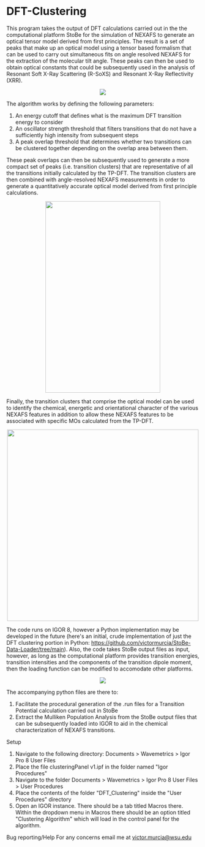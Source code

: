 # DFT-Clustering
This program takes the output of DFT calculations carried out in the the computational platform StoBe for the simulation of NEXAFS to generate an optical tensor model derived from first principles. The result is a set of peaks that make up an optical model using a tensor based formalism that can be used to carry out simultaneous fits on angle resolved NEXAFS for the extraction of the molecular tilt angle. These peaks can then be used to obtain optical constants that could be subsequently used in the analysis of Resonant Soft X-Ray Scattering (R-SoXS) and Resonant X-Ray Reflectivity (XRR).

<p align="center">
  <img src="images/ovps.png" />
</p>

The algorithm works by defining the following parameters:
1. An energy cutoff that defines what is the maximum DFT transition energy to consider
2. An oscillator strength threshold that filters transitions that do not have a sufficiently high intensity from subsequent steps
3. A peak overlap threshold that determines whether two transitions can be clustered together depending on the overlap area between them. 

These peak overlaps can then be subsequently used to generate a more compact set of peaks (i.e. transition clusters) that are representative of all the transitions initially calculated by the TP-DFT. The transition clusters are then combined with angle-resolved NEXAFS measurements in order to generate a quantitatively accurate optical model derived from first principle calculations.

<p align="center">
  <img src="images/znpc bb fits for xrr both.png" width="300" height="500">
</p>

Finally, the transition clusters that comprise the optical model can be used to identify the chemical, energetic and orientational character of the various NEXAFS features in addition to allow these NEXAFS features to be associated with specific MOs calculated from the TP-DFT.

<p align="center">
  <img src="images/dft bb to mo cl8.png"  width="500" height="500">
</p>

The code runs on IGOR 8, however a Python implementation may be developed in the future (here's an initial, crude implementation of just the DFT clustering portion in Python: https://github.com/victormurcia/StoBe-Data-Loader/tree/main). Also, the code takes StoBe output files as input, however, as long as the computational platform provides transition energies, transition intensities and the components of the transition dipole moment, then the loading function can be modified to accomodate other platforms. 

<p align="center">
  <img src="images/gui.png" />
</p>

The accompanying python files are there to:
1. Facilitate the procedural generation of the .run files for a Transition Potential calculation carried out in StoBe 
2. Extract the Mulliken Population Analysis from the StoBe output files that can be subsequently loaded into IGOR to aid in the chemical characterization of NEXAFS transitions. 
 
 Setup
1. Navigate to the following directory: Documents > Wavemetrics > Igor Pro 8 User Files
2. Place the file clusteringPanel v1.ipf in the folder named "Igor Procedures"
3. Navigate to the folder Documents > Wavemetrics > Igor Pro 8 User Files > User Procedures  
4. Place the contents of the folder "DFT_Clustering" inside the "User Procedures" directory
5. Open an IGOR instance. There should be a tab titled Macros there. Within the dropdown menu in Macros there should be an option titled "Clustering Algorithm" which will load in the control panel for the algorithm.

Bug reporting/Help
For any concerns email me at victor.murcia@wsu.edu

